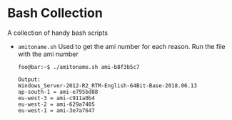 # Bash Collection  

A collection of handy bash scripts

- `amitoname.sh` Used to get the ami number for each reason. Run the file with the ami number

    ```
    foo@bar:~$ ./amitoname.sh ami-b8f3b5c7  

    Output:
    Windows_Server-2012-R2_RTM-English-64Bit-Base-2018.06.13
    ap-south-1 = ami-e795bd88
    eu-west-3 = ami-c911a0b4
    eu-west-2 = ami-629a7405
    eu-west-1 = ami-3e7a7647
